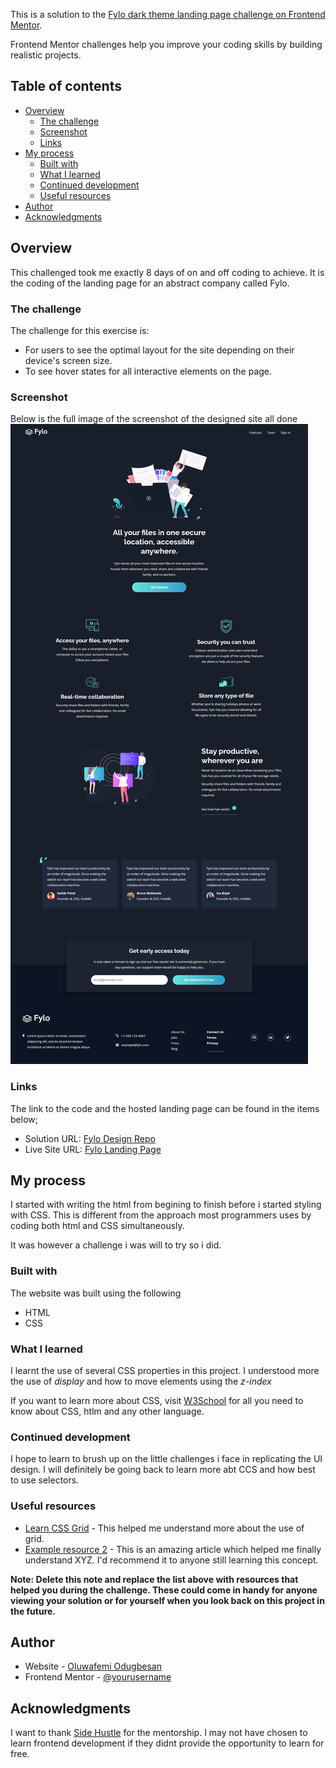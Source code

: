 This is a solution to the [Fylo dark theme landing page challenge on Frontend Mentor](https://www.frontendmentor.io/challenges/fylo-dark-theme-landing-page-5ca5f2d21e82137ec91a50fd). 

Frontend Mentor challenges help you improve your coding skills by building realistic projects. 

## Table of contents

- [Overview](#overview)
  - [The challenge](#the-challenge)
  - [Screenshot](#screenshot)
  - [Links](#links)
- [My process](#my-process)
  - [Built with](#built-with)
  - [What I learned](#what-i-learned)
  - [Continued development](#continued-development)
  - [Useful resources](#useful-resources)
- [Author](#author)
- [Acknowledgments](#acknowledgments)


## Overview

This challenged took me exactly 8 days of on and off coding to achieve. It is the coding of the landing page for an abstract company called Fylo.

### The challenge

The challenge for this exercise is:

- For users to see the optimal layout for the site depending on their device's screen size.
- To see hover states for all interactive elements on the page.

### Screenshot

Below is the full image of the screenshot of the designed site all done
![](./Screenshots/Full.jpg)



### Links
The link to the code and the hosted landing page can be found in the items below;

- Solution URL: [Fylo Design Repo](https://github.com/femidata/Fylo-Landing-page-design)
- Live Site URL: [Fylo Landing Page](https://github.com/femidata/Fylo-Landing-page-design)

## My process
I started with writing the html from begining to finish before i started styling with CSS. This is different from the approach most programmers uses by coding both html and CSS simultaneously.

It was however a challenge i was will to try so i did.

### Built with

The website was built using the following

- HTML
- CSS

### What I learned

I learnt the use of several CSS properties in this project. I understood more the use of *display* and how to move elements using the *z-index*

If you want to learn more about  CSS, visit [W3School](https://www.w3schools.com/css/) for all you need to know about CSS, htlm and any other language.


### Continued development

I hope to learn to brush up on the little challenges i face in replicating the UI design. I will definitely be going back to learn more abt CCS and how best to use selectors.

### Useful resources

- [Learn CSS Grid](https://www.youtube.com/watch?v=jV8B24rSN5o&t=67s) - This helped me understand more about the use of grid.
- [Example resource 2](https://www.example.com) - This is an amazing article which helped me finally understand XYZ. I'd recommend it to anyone still learning this concept.

**Note: Delete this note and replace the list above with resources that helped you during the challenge. These could come in handy for anyone viewing your solution or for yourself when you look back on this project in the future.**

## Author

- Website - [Oluwafemi Odugbesan](https://www.frontendmentor.io/profile/femidata)
- Frontend Mentor - [@yourusername](https://www.frontendmentor.io/profile/femidata)



## Acknowledgments

I want to thank  [Side Hustle](https://https://sidehustle.ng/) for the mentorship. I may not have chosen to learn frontend development if they didnt provide the opportunity to learn for free.
